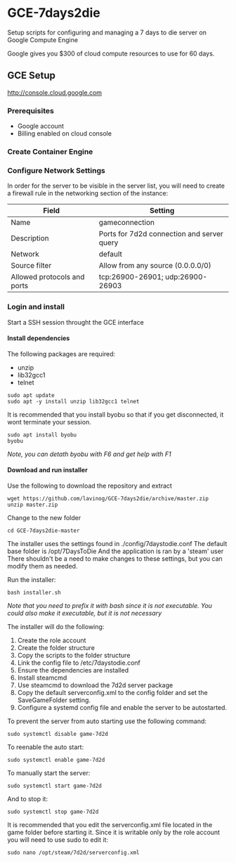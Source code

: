 # GCE-7days2die
Setup scripts for configuring and managing a 7 days to die server on Google Compute Engine

Google gives you $300 of cloud compute resources to use for 60 days.


## GCE Setup
http://console.cloud.google.com

### Prerequisites
* Google account
* Billing enabled on cloud console

### Create Container Engine


### Configure Network Settings
In order for the server to be visible in the server list, you will need to create a firewall rule in the networking section of the instance:

Field|Setting
---|---
Name|gameconnection
Description|Ports for 7d2d connection and server query
Network|default
Source filter|Allow from any source (0.0.0.0/0)
Allowed protocols and ports|tcp:26900-26901; udp:26900-26903

### Login and install
Start a SSH session throught the GCE interface

#### Install dependencies
The following packages are required:
* unzip
* lib32gcc1
* telnet

```
sudo apt update
sudo apt -y install unzip lib32gcc1 telnet

```

It is recommended that you install byobu so that if you get disconnected, it wont terminate your session.
```
sudo apt install byobu
byobu
```
*Note, you can detath byobu with F6 and get help with F1*

#### Download and run installer
Use the following to download the repository and extract
```
wget https://github.com/lavinog/GCE-7days2die/archive/master.zip
unzip master.zip

```
Change to the new folder
```
cd GCE-7days2die-master
```


The installer uses the settings found in ./config/7daystodie.conf
The default base folder is /opt/7DaysToDie
And the application is ran by a 'steam' user
There shouldn't be a need to make changes to these settings, but you can modify them as needed.

Run the installer:
```
bash installer.sh
```
*Note that you need to prefix it with bash since it is not executable.*
*You could also make it executable, but it is not necessary*


The installer will do the following:

1. Create the role account
2. Create the folder structure
3. Copy the scripts to the folder structure
4. Link the config file to /etc/7daystodie.conf
5. Ensure the dependencies are installed
6. Install steamcmd
7. Use steamcmd to download the 7d2d server package
8. Copy the default serverconfig.xml to the config folder and set the SaveGameFolder setting.
9. Configure a systemd config file and enable the server to be autostarted.

To prevent the server from auto starting use the following command:
```
sudo systemctl disable game-7d2d
```

To reenable the auto start:
```
sudo systemctl enable game-7d2d
```
To manually start the server:
```
sudo systemctl start game-7d2d
```
And to stop it:
```
sudo systemctl stop game-7d2d
```

It is recommended that you edit the serverconfig.xml file located in the game folder before starting it.
Since it is writable only by the role account you will need to use sudo to edit it:
```
sudo nano /opt/steam/7d2d/serverconfig.xml
```



